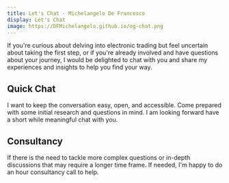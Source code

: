 ```yaml
---
title: Let's Chat - Michelangelo De Francesco
display: Let's Chat
image: https://DFMichelangelo.github.io/og-chat.png
---
```


<!-- [ITA Italian](/chat-it) -->

If you're curious about delving into electronic trading but feel uncertain about taking the first step, or if you're already involved and have questions about your journey, I would be delighted to chat with you and share my experiences and insights to help you find your way.

## Quick Chat

I want to keep the conversation easy, open, and accessible. Come prepared with some initial research and questions in mind. I am looking forward have a short while meaningful chat with you.

<CalCom link="dfmichelangelo/quick-chat" title="Book a 30 minutes chat" />

## Consultancy

If there is the need to tackle more complex questions or in-depth discussions that may require a longer time frame. If needed, I'm happy to do an hour consultancy call to help.

<CalCom link="dfmichelangelo/consult" title="Schedule a consultation" />
